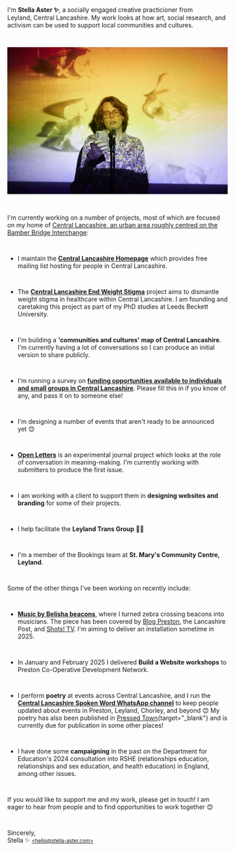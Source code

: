 
<style>
header { display: none; }
figcaption { font-size: small; }
p { margin: 3em 0; }
figure { margin: 3em 2em; }
</style>

<!--this is a letter... who is it for? what potentials do i want my website to enable?

- make money, get commissions, people reaching out to me
- explain "who i am and what i do"
- make it easy for people to get in touch with me
- point to other cool people, open my relations






Hi!

Welcome to my homepage 😊 My name is **Stella Aster ✨**. I'm a creative living in Leyland, Central Lancashire. My work falls across different areas of art, research, and activism, and their intersections.

Central Lancashire is my home, and is a major focus for most of my work. I maintain the [**Central Lancashire Homepage**]() which points to many of the things myself and others are doing here ☺️

I'm very interested in the idea of potentials, and I have a range of skills which are particularly suited to community development.......



commissiony stuff ...

phd student

workshops

social practice

digital



how do i explain what i can do? i am trying to paint a picture of my potentials and the potential potentials of working together, so people will see how i can fit into their lives and hire me or get in touch.


what are my skills suited to? (not: what do i want to do?)

- 








If you would like to support me and my work, please get in touch! I am eager to hear from people and to find opportunities to work together 😊

Sincerely,  
Stella ✨ [<small>\<hello@stella-aster.com\></small>](mailto:hello@stella-aster.com)  













local community stuff
a/r/a
data and representation, observing





Hi!

I'm **Stella Aster ✨**. -->


I'm **Stella Aster&nbsp;✨**, a socially engaged creative practicioner from Leyland,&nbsp;Central Lancashire. My work looks at how art, social research, and activism can be used to support local communities and cultures.

![A photo of me performing my project "(home)" at Scratch Night at The Ferret, Preston, on Wednesday 19th March 2025. I am standing in front of a projector screen, reading poetry from my phone, while video footage is projected on top of me. Photo by Garry Cook.](scratch_night_preston_GC_1234.jpg)



I'm currently working on a number of projects, most of which are focused on my home of [Central Lancashire, an urban area roughly centred on the Bamber Bridge Interchange](https://www.openstreetmap.org/?mlat=53.7154&mlon=-2.6613#map=12/53.7154/-2.6613):

- I maintain the [**Central Lancashire Homepage**](https://centrallancashire.co.uk/) which provides free mailing list hosting for people in Central Lancashire.

- The [**Central Lancashire End Weight Stigma**](https://centrallancashire.co.uk/endweightstigma) project aims to dismantle weight stigma in healthcare within Central Lancashire. I am founding and caretaking this project as part of my PhD studies at Leeds Beckett University.

- I'm building a **'communities and cultures' map of Central Lancashire**. I'm currently having a lot of conversations so I can produce an initial version to share publicly.

- I'm running a survey on [**funding opportunities available to individuals and small groups in Central Lancashire**](https://docs.google.com/forms/d/e/1FAIpQLSe0F6q5CbDGJKjWwzNzRyeHnCDCnHU8G5ePHPvuAea1E7lXwg/viewform). Please fill this in if you know of any, and pass it on to someone else!

- I'm designing a number of events that aren't ready to be announced yet&nbsp;😊

- [**Open Letters**](https://stella-aster.com/open-letters) is an experimental journal project which looks at the role of conversation in meaning-making. I'm currently working with submitters to produce the first issue.

- I am working with a client to support them in **designing websites and branding** for some of their projects.

- I help facilitate the **Leyland Trans Group**&nbsp;🏳️‍⚧️

- I'm a member of the Bookings team at **St. Mary's Community Centre, Leyland**.



Some of the other things I've been working on recently include:

- [**Music by Belisha beacons**](https://music-by-belisha-beacons.co.uk/), where I turned zebra crossing beacons into musicians. The piece has been covered by [Blog Preston](https://www.blogpreston.co.uk/2024/12/new-living-data-music-piece-by-leyland-artist-stars-two-sets-of-belisha-beacons/), the Lancashire Post, and [Shots! TV](https://www.shotstv.com/watch/vod/52781280). I'm aiming to deliver an installation sometime in 2025.

- In January and February 2025 I delivered **Build a Website workshops** to Preston Co-Operative Development Network.

- I perform **poetry** at events across Central Lancashire, and I run the [**Central Lancashire Spoken Word WhatsApp channel**](https://whatsapp.com/channel/0029Vb3z0ASJP210e0AEI21V) to keep people updated about events in Preston, Leyland, Chorley, and beyond&nbsp;😊 My poetry has also been published in [Pressed Town](https://www.instagram.com/pressedtown/){target="_blank"} and is currently due for publication in some other places!

- I have done some **campaigning** in the past on the Department for Education's 2024 consultation into RSHE (relationships education, relationships and sex education, and health education) in England, among other issues.



If you would like to support me and my work, please get in touch! I am eager to hear from people and to find opportunities to work together 😊

Sincerely,  
Stella ✨ [<small>\<hello@stella-aster.com\></small>](mailto:hello@stella-aster.com)  
